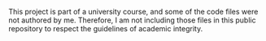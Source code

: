 This project is part of a university course, and some of the code files were not authored by me. 
Therefore, I am not including those files in this public repository to respect the guidelines of academic integrity.
